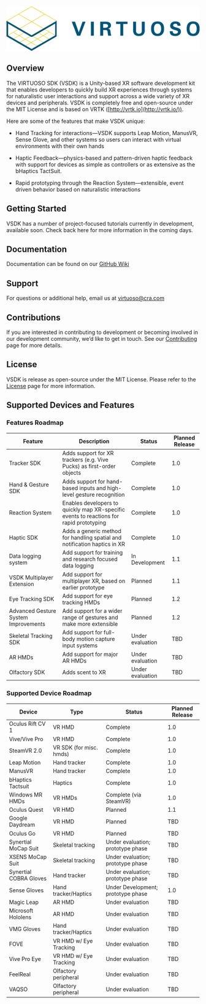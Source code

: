 ![VIRTUOSO SDK](VIRTUOSO_Logo_Banner.png)
## Overview

The VIRTUOSO SDK (VSDK) is a Unity-based XR software
development kit that enables developers to quickly build XR experiences through
systems for naturalistic user interactions and support across a wide variety of XR devices and peripherals. VSDK is completely free and open-source under the MIT License and
is based on VRTK ([http://vrtk.io](http://vrtk.io/)).

Here are some of the features that make VSDK unique:

- Hand Tracking for interactions—VSDK supports Leap Motion, 
ManusVR, Sense Glove, and other systems so users can 
interact with virtual environments with their own hands

- Haptic Feedback—physics-based and pattern-driven haptic feedback with support for devices as simple as controllers
or as extensive as the bHaptics TactSuit.

- Rapid prototyping through the Reaction System—extensible,
event driven behavior based on naturalistic interactions

## Getting Started

VSDK has a number of project-focused tutorials currently in
development, available soon. Check back here for more information in the coming days.

## Documentation

Documentation can be found on our [GitHub Wiki](https://github.com/charles-river-analytics/VSDK/wiki)

## Support

For questions or additional help, email us at virtuoso@cra.com

## Contributions

If you are interested in contributing to development or becoming involved in our development community, we’d
like to get in touch. See our [Contributing](CONTRIBUTING.md) page for more details.

## License

VSDK is release as open-source under the MIT License. Please
refer to the [License](LICENSE) page for more information.

## Supported Devices and Features

### Features Roadmap
|    Feature                                   |    Description                                                                                    |    Status                 |    Planned Release    |
|----------------------------------------------|---------------------------------------------------------------------------------------------------|---------------------------|-----------------------|
|    Tracker   SDK                             |    Adds   support for XR trackers (e.g. Vive Pucks) as first-order objects                        |    Complete               |    1.0                |
|    Hand   & Gesture SDK                      |    Adds   support for hand-based inputs and high-level gesture recognition                        |    Complete               |    1.0                |
|    Reaction   System                         |    Enables   developers to quickly map XR-specific events to reactions for rapid   prototyping    |    Complete               |    1.0                |
|    Haptic   SDK                              |    Adds   a generic method for handling spatial and notification haptics in XR                    |    Complete               |    1.0                |
|    Data   logging system                     |    Add   support for training and research focused data logging                                   |    In   Development       |    1.1                |
|    VSDK   Multiplayer Extension              |    Add   support for multiplayer XR, based on earlier prototype                                   |    Planned                |    1.1                |
|    Eye   Tracking SDK                        |    Add   support for eye tracking HMDs                                                            |    Planned                |    1.2                |
|    Advanced   Gesture System Improvements    |    Add   support for a wider range of gestures and make more extensible                           |    Planned                |    1.2                |
|    Skeletal   Tracking SDK                   |    Add   support for full-body motion capture input systems                                       |    Under   evaluation     |    TBD                |
|    AR   HMDs                                 |    Add   support for major AR HMDs                                                                |    Under   evaluation     |    TBD                |
|    Olfactory   SDK                           |    Adds   scent to XR                                                                             |    Under   evaluation     |    TBD                |
### Supported Device Roadmap
|    Device                      |    Type                         |    Status                                  |    Planned Release    |
|--------------------------------|---------------------------------|--------------------------------------------|-----------------------|
|    Oculus   Rift CV 1          |    VR   HMD                     |    Complete                                |    1.0                |
|    Vive/Vive   Pro             |    VR   HMD                     |    Complete                                |    1.0                |
|    SteamVR   2.0               |    VR   SDK (for misc. hmds)    |    Complete                                |    1.0                |
|    Leap   Motion               |    Hand   tracker               |    Complete                                |    1.0                |
|    ManusVR                     |    Hand   tracker               |    Complete                                |    1.0                |
|    bHaptics   Tactsuit         |    Haptics                      |    Complete                                |    1.0                |
|    Windows   MR HMDs           |    VR   HMDs                    |    Complete   (via SteamVR)                |    1.0                |
|    Oculus   Quest              |    VR   HMD                     |    Planned                                 |    1.1                |
|    Google   Daydream           |    VR   HMD                     |    Planned                                 |    TBD                |
|    Oculus   Go                 |    VR   HMD                     |    Planned                                 |    TBD                |
|    Synertial   MoCap Suit      |    Skeletal   tracking          |    Under   evaluation; prototype phase     |    TBD                |
|    XSENS   MoCap Suit          |    Skeletal   tracking          |    Under   evaluation; prototype phase     |    TBD                |
|    Synertial   COBRA Gloves    |    Hand   tracker               |    Under   evaluation; prototype phase     |    TBD                |
|    Sense   Gloves              |    Hand   tracker/Haptics       |    Under   Development; prototype phase    |    1.0                |
|    Magic   Leap                |    AR   HMD                     |    Under   evaluation                      |    TBD                |
|    Microsoft   Hololens        |    AR   HMD                     |    Under   evaluation                      |    TBD                |
|    VMG   Gloves                |    Hand   tracker/Haptics       |    Under   evaluation                      |    TBD                |
|    FOVE                        |    VR   HMD w/ Eye Tracking     |    Under   evaluation                      |    TBD                |
|    Vive   Pro Eye              |    VR   HMD w/ Eye Tracking     |    Under   evaluation                      |    TBD                |
|    FeelReal                    |    Olfactory   peripheral       |    Under   evaluation                      |    TBD                |
|    VAQSO                       |    Olfactory   peripheral       |    Under   evaluation                      |    TBD                |

